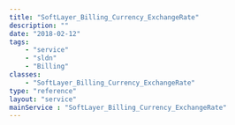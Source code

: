 ```yaml
---
title: "SoftLayer_Billing_Currency_ExchangeRate"
description: ""
date: "2018-02-12"
tags:
    - "service"
    - "sldn"
    - "Billing"
classes:
    - "SoftLayer_Billing_Currency_ExchangeRate"
type: "reference"
layout: "service"
mainService : "SoftLayer_Billing_Currency_ExchangeRate"
---
```

